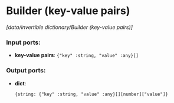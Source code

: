# Builder (key-value pairs)

_[data/invertible dictionary/Builder (key-value pairs)]_

### Input ports:

* __key-value pairs__: ` {"key" :string, "value" :any}[] `

### Output ports:

* __dict__: 
    ```
    {string: {"key" :string, "value" :any}[][number]["value"]}
    ```

